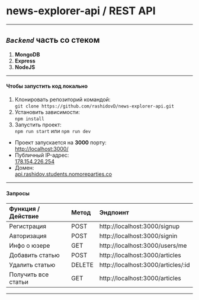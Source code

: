 # news-explorer-api / REST API
___
## <i>`Backend`</i> часть со стеком
1. **MongoDB**
2. **Express**
3. **NodeJS**
___
#### Чтобы запустить код локально

1. Клонировать репозиторий командой:<br>
`git clone https://github.com/rashidovD/news-explorer-api.git`
2. Установить зависимости:<br>
`npm install`
3. Запустить проект:<br>
`npm run start` или `npm run dev`
* Проект запускается на <b>3000</b> порту:<br>
[http://localhost:3000/](http://localhost:3000/)
* Публичный IP-адрес:<br>
[178.154.226.254](http://178.154.226.254/)
* Домен:<br>
[api.rashidov.students.nomoreparties.co](https://api.rashidov.students.nomoreparties.co/)
___
#### Запросы

| Функция / Действие  | Метод  | Эндпоинт |
|:------------- |:---------------| :-------------|
| Регистрация      | POST |     http://localhost:3000/signup |
| Авторизация      | POST        |         http://localhost:3000/signin   |
| Инфо о юзере | GET        |        http://localhost:3000/users/me |
| Добавить статью | POST        |        http://localhost:3000/articles |
| Удалить статью | DELETE        |        http://localhost:3000/articles/:id |
| Получить все статьи  | GET        |        http://localhost:3000/articles |
___
